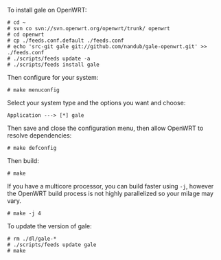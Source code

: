 To install gale on OpenWRT:

    # cd ~
    # svn co svn://svn.openwrt.org/openwrt/trunk/ openwrt
    # cd openwrt
    # cp ./feeds.conf.default ./feeds.conf
    # echo 'src-git gale git://github.com/nandub/gale-openwrt.git' >> ./feeds.conf
    # ./scripts/feeds update -a
    # ./scripts/feeds install gale

Then configure for your system:

    # make menuconfig

Select your system type and the options you want and choose:

    Application ---> [*] gale

Then save and close the configuration menu, then allow OpenWRT to resolve dependencies:

    # make defconfig

Then build:

    # make

If you have a multicore processor, you can build faster using `-j`,
however the OpenWRT build process is not highly parallelized so your milage may vary.

    # make -j 4

To update the version of gale:

    # rm ./dl/gale-*
    # ./scripts/feeds update gale
    # make

